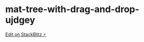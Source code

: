 # mat-tree-with-drag-and-drop-ujdgey

[Edit on StackBlitz ⚡️](https://stackblitz.com/edit/mat-tree-with-drag-and-drop-ujdgey)